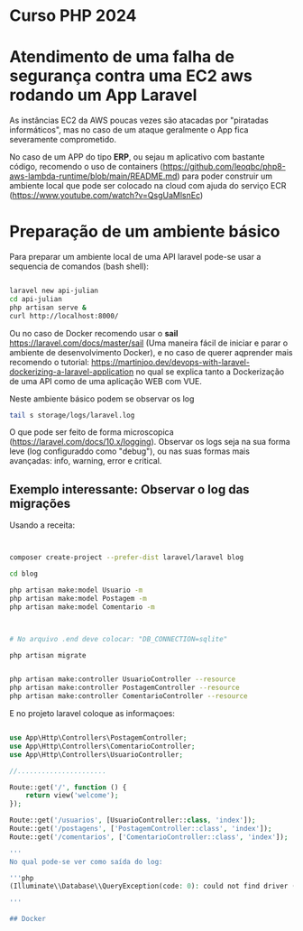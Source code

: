 # Curso PHP 2024

# Atendimento de uma falha de segurança contra uma EC2 aws rodando um App Laravel

As instâncias EC2 da AWS poucas vezes são atacadas por "piratadas informáticos", mas no caso de um ataque geralmente o App fica severamente comprometido.

No caso de um APP do tipo **ERP**, ou sejau m aplicativo com bastante código, recomendo o uso de containers (https://github.com/leoqbc/php8-aws-lambda-runtime/blob/main/README.md) para poder
construir um ambiente local que pode ser colocado na cloud com ajuda do serviço ECR (https://www.youtube.com/watch?v=QsgUaMlsnEc)


# Preparação de um ambiente básico


Para preparar um ambiente local de uma API laravel pode-se usar a sequencia de comandos (bash shell): 

```bash

laravel new api-julian
cd api-julian
php artisan serve &
curl http://localhost:8000/
```

Ou no caso de Docker recomendo usar o **sail** https://laravel.com/docs/master/sail (Uma maneira fácil de iniciar e parar o ambiente de desenvolvimento Docker), e no caso de querer aqprender mais recomendo o tutorial: https://martinjoo.dev/devops-with-laravel-dockerizing-a-laravel-application no qual se explica tanto a Dockerização de uma API como de uma aplicação WEB com VUE.


Neste ambiente básico podem se observar os log 

```bash
tail s storage/logs/laravel.log 
```
O que pode ser feito de forma microscopica (https://laravel.com/docs/10.x/logging). Observar os logs seja na sua forma leve (log configuraddo como "debug"), ou nas suas formas mais avançadas: info, warning, error e critical.

## Exemplo interessante: Observar o log das migrações

Usando a receita: 

```bash


composer create-project --prefer-dist laravel/laravel blog

cd blog

php artisan make:model Usuario -m
php artisan make:model Postagem -m
php artisan make:model Comentario -m



# No arquivo .end deve colocar: "DB_CONNECTION=sqlite"

php artisan migrate


php artisan make:controller UsuarioController --resource
php artisan make:controller PostagemController --resource
php artisan make:controller ComentarioController --resource

```

E no projeto laravel coloque as informaçoes:

```php

use App\Http\Controllers\PostagemController;
use App\Http\Controllers\ComentarioController;
use App\Http\Controllers\UsuarioController;

//......................

Route::get('/', function () {
    return view('welcome');
});

Route::get('/usuarios', [UsuarioController::class, 'index']);
Route::get('/postagens', ['PostagemController::class', 'index']);
Route::get('/comentarios', ['ComentarioController::class', 'index']);

'''
No qual pode-se ver como saída do log:

'''php
(Illuminate\\Database\\QueryException(code: 0): could not find driver (Connection: mysql, SQL: select table_name as `name`, (data_length + index_length) as `size`, table_comment as `comment`, engine as `engine`, table_collation as `collation` from information_schema.tables where table_schema = 'laravel' and table_type in ('BASE TABLE', 'SYSTEM VERSIONED') order by table_name) 

'''

## Docker 

















